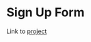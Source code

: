 # Sign Up Form

Link to [project](https://www.theodinproject.com/lessons/node-path-intermediate-html-and-css-sign-up-form)

